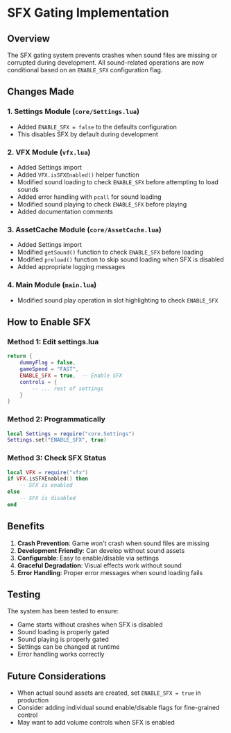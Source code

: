 # SFX Gating Implementation

## Overview
The SFX gating system prevents crashes when sound files are missing or corrupted during development. All sound-related operations are now conditional based on an `ENABLE_SFX` configuration flag.

## Changes Made

### 1. Settings Module (`core/Settings.lua`)
- Added `ENABLE_SFX = false` to the defaults configuration
- This disables SFX by default during development

### 2. VFX Module (`vfx.lua`)
- Added Settings import
- Added `VFX.isSFXEnabled()` helper function
- Modified sound loading to check `ENABLE_SFX` before attempting to load sounds
- Added error handling with `pcall` for sound loading
- Modified sound playing to check `ENABLE_SFX` before playing
- Added documentation comments

### 3. AssetCache Module (`core/AssetCache.lua`)
- Added Settings import
- Modified `getSound()` function to check `ENABLE_SFX` before loading
- Modified `preload()` function to skip sound loading when SFX is disabled
- Added appropriate logging messages

### 4. Main Module (`main.lua`)
- Modified sound play operation in slot highlighting to check `ENABLE_SFX`

## How to Enable SFX

### Method 1: Edit settings.lua
```lua
return {
    dummyFlag = false,
    gameSpeed = "FAST",
    ENABLE_SFX = true,  -- Enable SFX
    controls = {
        -- ... rest of settings
    }
}
```

### Method 2: Programmatically
```lua
local Settings = require("core.Settings")
Settings.set("ENABLE_SFX", true)
```

### Method 3: Check SFX Status
```lua
local VFX = require("vfx")
if VFX.isSFXEnabled() then
    -- SFX is enabled
else
    -- SFX is disabled
end
```

## Benefits

1. **Crash Prevention**: Game won't crash when sound files are missing
2. **Development Friendly**: Can develop without sound assets
3. **Configurable**: Easy to enable/disable via settings
4. **Graceful Degradation**: Visual effects work without sound
5. **Error Handling**: Proper error messages when sound loading fails

## Testing

The system has been tested to ensure:
- Game starts without crashes when SFX is disabled
- Sound loading is properly gated
- Sound playing is properly gated
- Settings can be changed at runtime
- Error handling works correctly

## Future Considerations

- When actual sound assets are created, set `ENABLE_SFX = true` in production
- Consider adding individual sound enable/disable flags for fine-grained control
- May want to add volume controls when SFX is enabled 